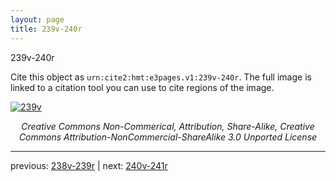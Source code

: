 ```yaml
---
layout: page
title: 239v-240r
---
```


239v-240r

Cite this object as `urn:cite2:hmt:e3pages.v1:239v-240r`.  The full image is linked to a citation tool you can use to cite regions of the image.

[![239v](http://www.homermultitext.org/iipsrv?IIIF=/project/homer/pyramidal/deepzoom/hmt/e3bifolio/v1/E3_239v_240r.tif/full/800,/0/default.jpg)](http://www.homermultitext.org/ict2/?urn=urn:cite2:hmt:e3bifolio.v1:E3_239v_240r) 

<p style="text-align: center; font-style: italic;">Creative Commons Non-Commerical, Attribution, Share-Alike, Creative Commons Attribution-NonCommercial-ShareAlike 3.0 Unported License</p>

---

previous: [238v-239r](../238v-239r/) | next: [240v-241r](../240v-241r/)